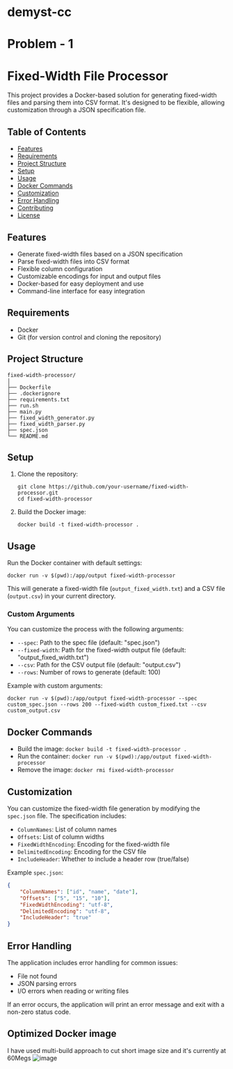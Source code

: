 # demyst-cc
# Problem - 1
# Fixed-Width File Processor

This project provides a Docker-based solution for generating fixed-width files and parsing them into CSV format. It's designed to be flexible, allowing customization through a JSON specification file.

## Table of Contents

- [Features](#features)
- [Requirements](#requirements)
- [Project Structure](#project-structure)
- [Setup](#setup)
- [Usage](#usage)
- [Docker Commands](#docker-commands)
- [Customization](#customization)
- [Error Handling](#error-handling)
- [Contributing](#contributing)
- [License](#license)

## Features

- Generate fixed-width files based on a JSON specification
- Parse fixed-width files into CSV format
- Flexible column configuration
- Customizable encodings for input and output files
- Docker-based for easy deployment and use
- Command-line interface for easy integration

## Requirements

- Docker
- Git (for version control and cloning the repository)

## Project Structure

```
fixed-width-processor/
│
├── Dockerfile
├── .dockerignore
├── requirements.txt
├── run.sh
├── main.py
├── fixed_width_generator.py
├── fixed_width_parser.py
├── spec.json
└── README.md
```

## Setup

1. Clone the repository:
   ```
   git clone https://github.com/your-username/fixed-width-processor.git
   cd fixed-width-processor
   ```

2. Build the Docker image:
   ```
   docker build -t fixed-width-processor .
   ```

## Usage

Run the Docker container with default settings:

```
docker run -v $(pwd):/app/output fixed-width-processor
```

This will generate a fixed-width file (`output_fixed_width.txt`) and a CSV file (`output.csv`) in your current directory.

### Custom Arguments

You can customize the process with the following arguments:

- `--spec`: Path to the spec file (default: "spec.json")
- `--fixed-width`: Path for the fixed-width output file (default: "output_fixed_width.txt")
- `--csv`: Path for the CSV output file (default: "output.csv")
- `--rows`: Number of rows to generate (default: 100)

Example with custom arguments:

```
docker run -v $(pwd):/app/output fixed-width-processor --spec custom_spec.json --rows 200 --fixed-width custom_fixed.txt --csv custom_output.csv
```

## Docker Commands

- Build the image: `docker build -t fixed-width-processor .`
- Run the container: `docker run -v $(pwd):/app/output fixed-width-processor`
- Remove the image: `docker rmi fixed-width-processor`

## Customization

You can customize the fixed-width file generation by modifying the `spec.json` file. The specification includes:

- `ColumnNames`: List of column names
- `Offsets`: List of column widths
- `FixedWidthEncoding`: Encoding for the fixed-width file
- `DelimitedEncoding`: Encoding for the CSV file
- `IncludeHeader`: Whether to include a header row (true/false)

Example `spec.json`:

```json
{
    "ColumnNames": ["id", "name", "date"],
    "Offsets": ["5", "15", "10"],
    "FixedWidthEncoding": "utf-8",
    "DelimitedEncoding": "utf-8",
    "IncludeHeader": "true"
}
```

## Error Handling

The application includes error handling for common issues:

- File not found
- JSON parsing errors
- I/O errors when reading or writing files

If an error occurs, the application will print an error message and exit with a non-zero status code.

## Optimized Docker image

I have used multi-build approach to cut short image size and it's currently at 60Megs
![image](https://github.com/user-attachments/assets/897d7988-02ea-444e-921f-0f30d4332c57)
